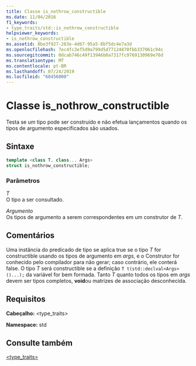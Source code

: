 ```yaml
---
title: Classe is_nothrow_constructible
ms.date: 11/04/2016
f1_keywords:
- type_traits/std::is_nothrow_constructible
helpviewer_keywords:
- is_nothrow_constructible
ms.assetid: 8be3f927-283e-4d67-95a5-8bf5dc4e7a3d
ms.openlocfilehash: 7ec4fc3ef5d9a799d5d77124870fbb337061c94c
ms.sourcegitcommit: 0dcab746c49f13946b0a7317fc9769130969e76d
ms.translationtype: MT
ms.contentlocale: pt-BR
ms.lasthandoff: 07/24/2019
ms.locfileid: "68456000"
---
```

# <a name="isnothrowconstructible-class"></a>Classe is_nothrow_constructible

Testa se um tipo pode ser construído e não efetua lançamentos quando os tipos de argumento especificados são usados.

## <a name="syntax"></a>Sintaxe

```cpp
template <class T, class... Args>
struct is_nothrow_constructible;
```

### <a name="parameters"></a>Parâmetros

*T*\
O tipo a ser consultado.

*Argumento*\
Os tipos de argumento a serem correspondentes em um construtor de *T*.

## <a name="remarks"></a>Comentários

Uma instância do predicado de tipo se aplica true se o tipo *T* for constructible usando os tipos de argumento em *args*, e o Construtor for conhecido pelo compilador para não gerar; caso contrário, ele conterá false. O tipo *T* será constructible se a definição `T t(std::declval<Args>()...);` da variável for bem formada. Tanto *T* quanto todos os tipos em *args* devem ser tipos completos, **void**ou matrizes de associação desconhecida.

## <a name="requirements"></a>Requisitos

**Cabeçalho:** \<type_traits>

**Namespace:** std

## <a name="see-also"></a>Consulte também

[<type_traits>](../standard-library/type-traits.md)
